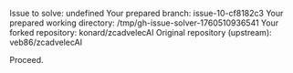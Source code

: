 Issue to solve: undefined
Your prepared branch: issue-10-cf8182c3
Your prepared working directory: /tmp/gh-issue-solver-1760510936541
Your forked repository: konard/zcadvelecAI
Original repository (upstream): veb86/zcadvelecAI

Proceed.